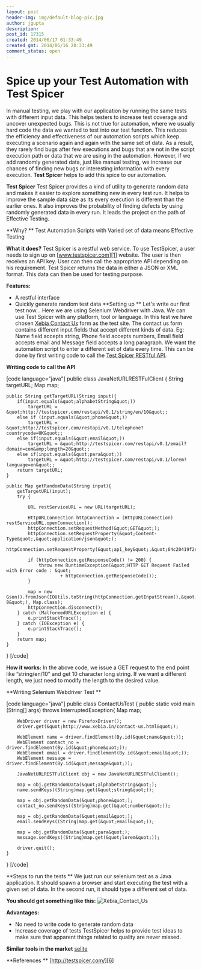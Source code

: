 ```yaml
---
layout: post
header-img: img/default-blog-pic.jpg
author: jgupta
description: 
post_id: 17315
created: 2014/06/17 01:33:49
created_gmt: 2014/06/16 20:33:49
comment_status: open
---
```


# Spice up your Test Automation with Test Spicer

In manual testing, we play with our application by running the same tests with different input data. This helps testers to increase test coverage and uncover unexpected bugs. This is not true for automation, where we usually hard code the data we wanted to test into our test function. This reduces the efficiency and effectiveness of our automation scripts which keep executing a scenario again and again with the same set of data. As a result, they rarely find bugs after few executions and bugs that are not in the script execution path or data that we are using in the automation. However, if we add randomly generated data, just like manual testing, we increase our chances of finding new bugs or interesting information with every execution. **Test Spicer** helps to add this spice to our automation. 

**Test Spicer** Test Spicer provides a kind of utility to generate random data and makes it easier to explore something new in every test run. It helps to improve the sample data size as its every execution is different than the earlier ones. It also improves the probability of finding defects by using randomly generated data in every run. It leads the project on the path of Effective Testing.

**Why? ** Test Automation Scripts with Varied set of data means Effective Testing

**What it does?** Test Spicer is a restful web service. To use TestSpicer, a user needs to sign up on [www.testspicer.com][1] website. The user is then receives an API key. User can then call the appropriate API depending on his requirement. Test Spicer returns the data in either a JSON or XML format. This data can then be used for testing purpose.

**Features:**

  * A restful interface
  * Quickly generate random test data
**Setting up ** Let's write our first test now... Here we are using Selenium Webdriver with Java. We can use Test Spicer with any platform, tool or language. In this test we have chosen [Xebia Contact Us][2] form as the test site. The contact us form contains different input fields that accept different kinds of data. Eg: Name field accepts string, Phone field accepts numbers, Email field accepts email and Message field accepts a long paragraph. We want the automation script to enter a different set of data every time. This can be done by first writing code to call the [Test Spicer RESTful API][3].

**Writing code to call the API**

[code language="java"] public class JavaNetURLRESTFulClient { String targetURL; Map map;
    
    
    public String getTargetURL(String input){
        if(input.equals(&quot;alphabetString&quot;))
            targetURL = &quot;http://testspicer.com/restapi/v0.1/string/en/10&quot;;
        else if (input.equals(&quot;phone&quot;))
            targetURL = &quot;http://testspicer.com/restapi/v0.1/telephone?countrycode=UK&quot;;
        else if(input.equals(&quot;email&quot;))
            targetURL = &quot;http://testspicer.com/restapi/v0.1/email?domain=com&amp;length=20&quot;;
        else if(input.equals(&quot;para&quot;))
            targetURL = &quot;http://testspicer.com/restapi/v0.1/lorem?language=en&quot;;
        return targetURL;
    }
    
    public Map getRandomData(String input){
        getTargetURL(input);
        try {
    
            URL restServiceURL = new URL(targetURL);
    
            HttpURLConnection httpConnection = (HttpURLConnection) restServiceURL.openConnection();
            httpConnection.setRequestMethod(&quot;GET&quot;);
            httpConnection.setRequestProperty(&quot;Content-Type&quot;,&quot;application/json&quot;);
            httpConnection.setRequestProperty(&quot;api_key&quot;,&quot;64c20419f2e64b37f123939ba047183v&quot;);
    
            if (httpConnection.getResponseCode() != 200) {
                throw new RuntimeException(&quot;HTTP GET Request Failed with Error code : &quot;
                        + httpConnection.getResponseCode());
            }
    
            map = new Gson().fromJson(IOUtils.toString(httpConnection.getInputStream(),&quot;UTF-8&quot;), Map.class);
            httpConnection.disconnect();
        } catch (MalformedURLException e) {
            e.printStackTrace();
        } catch (IOException e) {
            e.printStackTrace();
        }
        return map;
    }
    

} [/code]

**How it works:** In the above code, we issue a GET request to the end point like “string/en/10” and get 10 character long string. If we want a different length, we just need to modify the length to the desired value.

**Writing Selenium Webdriver Test **

[code language="java"] public class ContactUsTest { public static void main (String[] args) throws InterruptedException{ Map map;
    
    
        WebDriver driver = new FirefoxDriver();
        driver.get(&quot;http://www.xebia.in/contact-us.html&quot;);
    
        WebElement name = driver.findElement(By.id(&quot;name&quot;));
        WebElement contact_no = driver.findElement(By.id(&quot;phone&quot;));
        WebElement email = driver.findElement(By.id(&quot;email&quot;));
        WebElement message = driver.findElement(By.id(&quot;message&quot;));
    
        JavaNetURLRESTFulClient obj = new JavaNetURLRESTFulClient();
    
        map = obj.getRandomData(&quot;alphabetString&quot;);
        name.sendKeys((String)map.get(&quot;string&quot;));
    
        map = obj.getRandomData(&quot;phone&quot;);
        contact_no.sendKeys((String)map.get(&quot;number&quot;));
    
        map = obj.getRandomData(&quot;email&quot;);
        email.sendKeys((String)map.get(&quot;email&quot;));
    
        map = obj.getRandomData(&quot;para&quot;);
        message.sendKeys((String)map.get(&quot;lorem&quot;));
    
        driver.quit();
    }
    

} [/code]

**Steps to run the tests ** We just run our selenium test as a Java application. It should spawn a browser and start executing the test with a given set of data. In the second run, it should type a different set of data.

**You should get something like this:** ![Xebia_Contact_Us][4]

**Advantages:**

  * No need to write code to generate random data
  * Increase coverage of tests
TestSpicer helps to provide test ideas to make sure that apparent things related to quality are never missed.

**Similar tools in the market** [selite][5]

**References ** [http://testspicer.com/][6]

   [1]: http://www.testspicer.com (testspicer)
   [2]: http://www.xebia.in/contact-us.html (Xebia Contact Us)
   [3]: http://testspicer.com/docs (Test Spicer RESTful API)
   [4]: http://xebee.xebia.in/wp-content/uploads/2014/06/Xebia_Contact_Us.png
   [5]: https://code.google.com/p/selite/wiki/ProjectHome (selite)
   [6]: www.testspicer.com (testspicer.com)